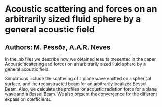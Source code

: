 # Acoustic scattering and forces on an arbitrarily sized fluid sphere by a general acoustic field
## Authors: M. Pessôa, A.A.R. Neves 

In the .nb files we describe how we obtained results presented in the paper Acoustic scattering and forces on an arbitrarily sized fluid sphere by a general acoustic field.

Simulations include the scattering of a plane wave emitted on a spherical surface, and the reconstructed beam for an arbitrarily localized Bessel Beam. Also, we calculate the profiles for acoustic radiation force for a plane wave and a Bessel Beam. We also present the convergence for the different expansion coefficients. 



